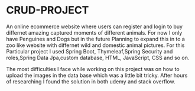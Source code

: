 # CRUD-PROJECT
An online ecommerce website where users can register and login to buy differnet amazing captured moments of different animals.
For now I only have Penguines and Dogs but in the future Planning to expand this in to a zoo like website with differnet wild and domestic animal pictures.
For this Particular project I used Spring Boot, Thymeleaf,Spring Security and roles,Spring Data Jpa,custom database, HTML, JavaScript, CSS and so on.

The most difficulties I face while working on this project was on how to upload the images in the data base which was a little bit tricky. After hours of researching I found the solution in both udemy and stack overflow.

